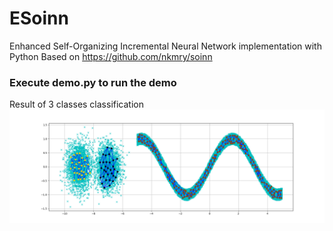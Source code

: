# ESoinn
Enhanced Self-Organizing Incremental Neural Network implementation with Python
Based on https://github.com/nkmry/soinn
### Execute demo.py to run the demo
Result of 3 classes classification
![](result.png) 

